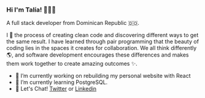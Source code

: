 ### Hi I'm Talía! 🙋🏻‍♀️

A full stack developer from Dominican Republic 🇩🇴.

I 💜 the process of creating clean code and discovering different ways to get the same result. I have learned through pair programming that the beauty of coding lies in the spaces it creates for collaboration. We all think differently 🌎, and software development encourages these differences and makes them work together to create amazing outcomes ✨. 

- 🔭 I’m currently working on rebuilding my personal website with React
- 🌱 I’m currently learning PostgreSQL.
-  💬 Let's Chat! [Twitter](https://twitter.com/PichardoTalia) or [Linkedin](www.linkedin.com/in/taliapichardo)




<!--
**Tpichardo/Tpichardo** is a ✨ _special_ ✨ repository because its `README.md` (this file) appears on your GitHub profile.

Here are some ideas to get you started:

- 🔭 I’m currently working on ...

- 👯 I’m looking to collaborate on ...
- 🤔 I’m looking for help with ...

- 📫 How to reach me: ...
- 😄 Pronouns: ...
- ⚡ Fun fact: ...
-->
